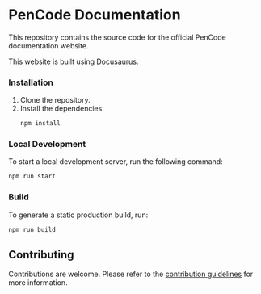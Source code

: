 # PenCode Documentation

This repository contains the source code for the official PenCode documentation website.

This website is built using [Docusaurus](https://docusaurus.io/).

### Installation

1.  Clone the repository.
2.  Install the dependencies:
    ```bash
    npm install
    ```

### Local Development

To start a local development server, run the following command:

```bash
npm run start
```

### Build

To generate a static production build, run:

```bash
npm run build
```

## Contributing

Contributions are welcome. Please refer to the [contribution guidelines](https://ahmedsawx.github.io/pencode-docs/#contributing-to-pencode) for more information.
